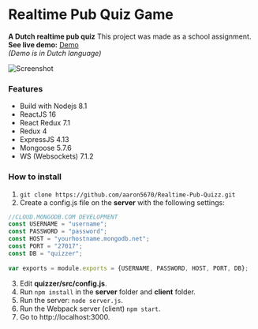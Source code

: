 # Realtime Pub Quiz Game
**A Dutch realtime pub quiz**
This project was made as a school assignment.\
**See live demo:** [Demo](https://quizzer.now.sh/)\
*(Demo is in Dutch language)*

![Screenshot](https://raw.githubusercontent.com/aaron5670/Realtime-Pub-Quizz/master/screenshot.png)

### Features
- Build with Nodejs 8.1
- ReactJS 16
- React Redux 7.1
- Redux 4
- ExpressJS 4.13
- Mongoose 5.7.6
- WS (Websockets) 7.1.2

### How to install

1. ``git clone https://github.com/aaron5670/Realtime-Pub-Quizz.git``
2. Create a config.js file on the **server** with the following settings: 
```javascript
//CLOUD.MONGODB.COM DEVELOPMENT  
const USERNAME = "username";  
const PASSWORD = "password";  
const HOST = "yourhostname.mongodb.net";  
const PORT = "27017";  
const DB = "quizzer";  
  
var exports = module.exports = {USERNAME, PASSWORD, HOST, PORT, DB};
```
3. Edit **quizzer/src/config.js**.
4. Run ```npm install``` in the **server** folder and **client** folder.
5. Run the server: ``node server.js``.
6. Run the Webpack server (client) ```npm start```.
7. Go to http://localhost:3000.
